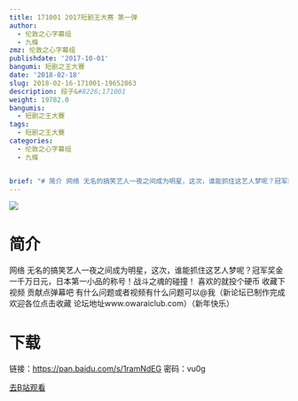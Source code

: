 ```yaml
---
title: 171001 2017短剧王大赛 第一弹
author:
  - 伦敦之心字幕组
  - 九條
zmz: 伦敦之心字幕组
publishdate: '2017-10-01'
bangumi: 短剧之王大賽
date: '2018-02-18'
slug: 2018-02-16-171001-19652863
description: 段子&#8226;171001
weight: 19782.0
bangumis:
  - 短剧之王大賽
tags:
  - 短剧之王大賽
categories:
  - 伦敦之心字幕组
  - 九條


brief: "# 简介 网络 无名的搞笑艺人一夜之间成为明星，这次，谁能抓住这艺人梦呢？冠军奖金一千万日元，日本第一小品的称号！战斗之魂的碰撞！ 喜欢的就投个硬币 收藏下视频 贡献点弹幕吧 有什么问题或者视频有什么问题可以@我（新论坛已制作完成 欢迎各位点击收藏 论坛地址www.owaraiclub.com）（新年快乐） 下载 链接：https://pan.baidu.com/s/1ramNdEG 密码：vu0g"
---
```

![](https://i.imgur.com/3zLpaSG.png)
# 简介  
网络
无名的搞笑艺人一夜之间成为明星，这次，谁能抓住这艺人梦呢？冠军奖金一千万日元，日本第一小品的称号！战斗之魂的碰撞！
喜欢的就投个硬币 收藏下视频 贡献点弹幕吧 有什么问题或者视频有什么问题可以@我（新论坛已制作完成 欢迎各位点击收藏 论坛地址www.owaraiclub.com）（新年快乐）  

# 下载
链接：https://pan.baidu.com/s/1ramNdEG 
密码：vu0g

[去B站观看](https://www.bilibili.com/video/av19652863/)
 
